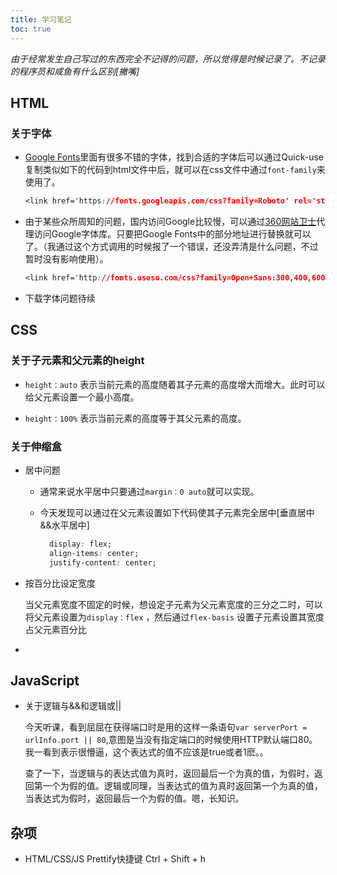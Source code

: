 ```yaml
---
title: 学习笔记
toc: true
---
```


*由于经常发生自己写过的东西完全不记得的问题，所以觉得是时候记录了。不记录的程序员和咸鱼有什么区别[撇嘴]*



## **HTML**

### 关于字体

- [Google Fonts](https://www.google.com/fonts)里面有很多不错的字体，找到合适的字体后可以通过Quick-use复制类似如下的代码到html文件中后，就可以在css文件中通过`font-family`来使用了。

  ```css
  <link href='https://fonts.googleapis.com/css?family=Roboto' rel='stylesheet' type='text/css'>
  ```

- 由于某些众所周知的问题，国内访问Google比较慢，可以通过[360网站卫士](http://libs.useso.com/)代理访问Google字体库。只要把Google Fonts中的部分地址进行替换就可以了。（我通过这个方式调用的时候报了一个错误，还没弄清是什么问题，不过暂时没有影响使用）。

  ```css
  <link href='http://fonts.useso.com/css?family=Open+Sans:300,400,600&subset=latin,latin-ext' rel='stylesheet'>
  ```

- 下载字体问题待续

## **CSS**

### 关于子元素和父元素的height

- `height：auto`  表示当前元素的高度随着其子元素的高度增大而增大。此时可以给父元素设置一个最小高度。

- `height：100%`  表示当前元素的高度等于其父元素的高度。

### 关于伸缩盒

- 居中问题

  - 通常来说水平居中只要通过`margin：0 auto`就可以实现。

  - 今天发现可以通过在父元素设置如下代码使其子元素完全居中[垂直居中&&水平居中]

    ```css
      display: flex;
      align-items: center;
      justify-content: center;
    ```


- 按百分比设定宽度

  当父元素宽度不固定的时候，想设定子元素为父元素宽度的三分之二时，可以将父元素设置为`display：flex` ，然后通过`flex-basis` 设置子元素设置其宽度占父元素百分比


- ​

## **JavaScript**

- 关于逻辑与&&和逻辑或||

  ​	今天听课，看到屈屈在获得端口时是用的这样一条语句```var serverPort = urlInfo.port || 80```,意图是当没有指定端口的时候使用HTTP默认端口80。我一看到表示很懵逼，这个表达式的值不应该是true或者1麽。。

  ​	查了一下，当逻辑与的表达式值为真时，返回最后一个为真的值，为假时，返回第一个为假的值。逻辑或同理，当表达式的值为真时返回第一个为真的值，当表达式为假时，返回最后一个为假的值。嗯，长知识。

## **杂项**

- HTML/CSS/JS Prettify快捷键 Ctrl + Shift + h

